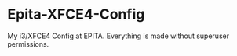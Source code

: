 # Epita-XFCE4-Config
My i3/XFCE4 Config at EPITA. Everything is made without superuser permissions.
